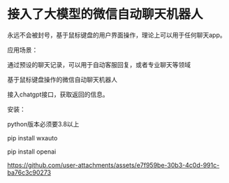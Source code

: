 # 接入了大模型的微信自动聊天机器人

永远不会被封号，基于鼠标键盘的用户界面操作，理论上可以用于任何聊天app。

应用场景：

通过预设的聊天记录，可以用于自动客服回复，或者专业聊天等领域


基于鼠标键盘操作的微信自动聊天机器人

接入chatgpt接口，获取返回的信息。

安装：

python版本必须要3.8以上

pip install wxauto

pip install openai




https://github.com/user-attachments/assets/e7f959be-30b3-4c0d-991c-ba76c3c90273

